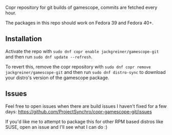 Copr repository for git builds of gamescope, commits are fetched every hour.

The packages in this repo should work on Fedora 39 and Fedora 40+.



## Installation 

Activate the repo with `sudo dnf copr enable jackgreiner/gamescope-git` and then run `sudo dnf update --refresh`.

To revert this, remove the copr repository with `sudo dnf copr remove jackgreiner/gamescope-git` and then run `sudo dnf distro-sync` to download your distro's version of the gamescope package.


## Issues

Feel free to open issues when there are build issues I haven't fixed for a few days: https://github.com/ProjectSynchro/copr-gamescope-git/issues

If you'd like me to attempt to package this for other RPM based distros like SUSE, open an issue and I'll see what I can do :)